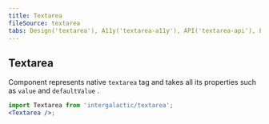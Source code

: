 ```yaml
---
title: Textarea
fileSource: textarea
tabs: Design('textarea'), A11y('textarea-a11y'), API('textarea-api'), Example('textarea-code'), Changelog('textarea-changelog')
---
```


## Textarea

Component represents native `textarea` tag and takes all its properties such as `value` and `defaultValue` .

```jsx
import Textarea from 'intergalactic/textarea';
<Textarea />;
```

<TypesView type="TextareaProps" :types={...types} />

<script setup>import { data as types } from '@types.data.ts'; </script>
